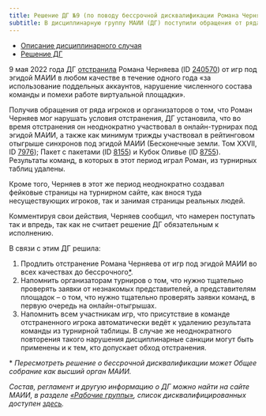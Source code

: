 ```yaml
---
title: Решение ДГ №9 (по поводу бессрочной дисквалификации Романа Черняева)
subtitle: В дисциплинарную группу МАИИ (ДГ) поступили обращения от ряда игроков и организаторов турниров, касающиеся возможных нарушений Романа Черняева, ранее отстраненного от игр под эгидой МАИИ
---
```


- [Описание дисциплинарного случая](#description)
- [Решение ДГ](#judgement)

<a name="description"></a>9 мая 2022 года ДГ [отстранила](https://www.maii.li/docs/2022-05-09-reshenie-disciplinarnoj-gruppy-3-(po-povodu-zayavlenij-romana-chernyaeva)/) Романа Черняева (ID [240570](https://rating.maii.li/b/player/240750/)) от игр под эгидой МАИИ в любом качестве в течение одного года «за использование поддельных аккаунтов, нарушение численного состава команды и помехи работе виртуальной площадки».

Получив обращения от ряда игроков и организаторов о том, что Роман Черняев мог нарушать условия отстранения, ДГ установила, что во время отстранения он неоднократно участвовал в онлайн-турнирах под эгидой МАИИ, а также как минимум трижды участвовал в рейтинговом отыгрыше синхронов под эгидой МАИИ (Бесконечные земли. Том XXVII, ID [7976](https://rating.maii.li/b/tournament/7976/)); Пакет с пакетами (ID [8155](https://rating.maii.li/b/tournament/8155)) и Кубок Оливье (ID [8755](https://rating.maii.li/b/tournament/8755)). Результаты команд, в которых в этот период играл Роман, из турнирных таблиц удалены. 

Кроме того, Черняев в этот же период неоднократно создавал фейковые страницы на турнирном сайте, как внося туда несуществующих игроков, так и занимая страницы реальных людей. 

Комментируя свои действия, Черняев сообщил, что намерен поступать так и впредь, так как не считает решение ДГ обязательным к исполнению.

<a name="judgement"></a>В связи с этим ДГ решила:
1. Продлить отстранение Романа Черняева от игр под эгидой МАИИ во всех качествах до бессрочного[\*](#note).
2. Напомнить организаторам турниров о том, что нужно тщательно проверять заявки от незнакомых представителей, а представителям площадок – о том, что нужно тщательно проверять заявки команд, в первую очередь на онлайн-отыгрышах.
3. Напомнить всем участникам игр, что присутствие в команде отстраненного игрока автоматически ведёт к удалению результата команды из турнирной таблицы. В случае же неоднократного повторения такого нарушения дисциплинарные санкции могут быть применены и к тем, кто допускает обход отстранения.

<a name=”note”></a>\* *Пересмотреть решение о бессрочной дисквалификации может Общее собрание как высший орган МАИИ.*

*Состав, регламент и другую информацию о ДГ можно найти на сайте МАИИ, в разделе [«Рабочие группы»](https://www.maii.li/p/who#dg), список дисквалифицированных доступен [здесь](https://www.maii.li/p/disqual).*